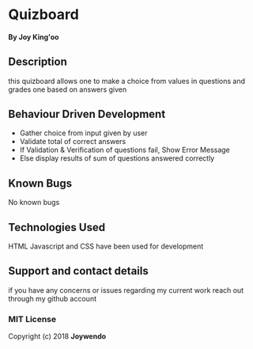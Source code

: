 # Quizboard
#### By Joy King'oo
## Description
this quizboard allows one to make a choice from values in questions and grades one based on answers given
## Behaviour Driven Development
* Gather choice from input given by user
* Validate total of correct answers
* If Validation & Verification of questions fail, Show Error Message
* Else display results of sum of questions answered correctly
## Known Bugs
No known bugs
## Technologies Used
HTML Javascript and CSS have been used for development
## Support and contact details
if you have any concerns or issues regarding my current work reach out through my github account
### MIT License
Copyright (c) 2018 **Joywendo**
